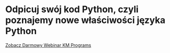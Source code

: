 # Odpicuj swój kod Python, czyli poznajemy nowe właściwości języka Python
[Zobacz Darmowy Webinar KM Programs](https://km-programs.pl/e-learning/webinary/lessons/modul-2-webinar-10/)